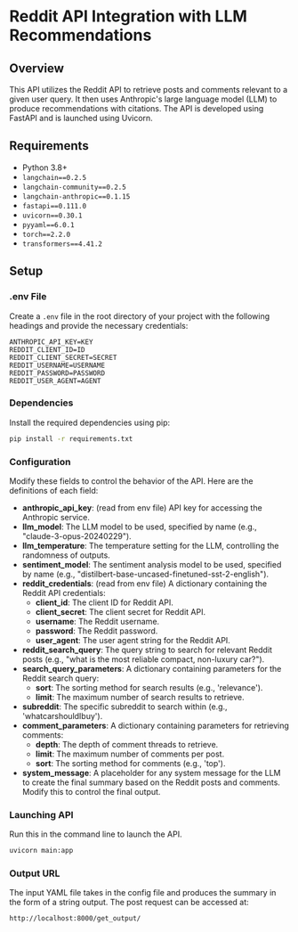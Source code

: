 # Reddit API Integration with LLM Recommendations

## Overview
This API utilizes the Reddit API to retrieve posts and comments relevant to a given user query. It then uses Anthropic's  large language model (LLM) to produce recommendations with citations. The API is developed using FastAPI and is launched using Uvicorn.

## Requirements
- Python 3.8+
- `langchain==0.2.5`
- `langchain-community==0.2.5`
- `langchain-anthropic==0.1.15`
- `fastapi==0.111.0`
- `uvicorn==0.30.1`
- `pyyaml==6.0.1`
- `torch==2.2.0`
- `transformers==4.41.2`

## Setup

### .env File
Create a `.env` file in the root directory of your project with the following headings and provide the necessary credentials:
```
ANTHROPIC_API_KEY=KEY
REDDIT_CLIENT_ID=ID
REDDIT_CLIENT_SECRET=SECRET
REDDIT_USERNAME=USERNAME
REDDIT_PASSWORD=PASSWORD
REDDIT_USER_AGENT=AGENT
```

### Dependencies
Install the required dependencies using pip:

```bash
pip install -r requirements.txt
```

### Configuration
Modify these fields to control the behavior of the API. Here are the definitions of each field:

- **anthropic_api_key**: (read from env file) API key for accessing the Anthropic service.
- **llm_model**: The LLM model to be used, specified by name (e.g., "claude-3-opus-20240229").
- **llm_temperature**: The temperature setting for the LLM, controlling the randomness of outputs.
- **sentiment_model**: The sentiment analysis model to be used, specified by name (e.g., "distilbert-base-uncased-finetuned-sst-2-english").
- **reddit_credentials**: (read from env file) A dictionary containing the Reddit API credentials:
  - **client_id**: The client ID for Reddit API.
  - **client_secret**: The client secret for Reddit API.
  - **username**: The Reddit username.
  - **password**: The Reddit password.
  - **user_agent**: The user agent string for the Reddit API.
- **reddit_search_query**: The query string to search for relevant Reddit posts (e.g., "what is the most reliable compact, non-luxury car?").
- **search_query_parameters**: A dictionary containing parameters for the Reddit search query:
  - **sort**: The sorting method for search results (e.g., 'relevance').
  - **limit**: The maximum number of search results to retrieve.
- **subreddit**: The specific subreddit to search within (e.g., 'whatcarshouldIbuy').
- **comment_parameters**: A dictionary containing parameters for retrieving comments:
  - **depth**: The depth of comment threads to retrieve.
  - **limit**: The maximum number of comments per post.
  - **sort**: The sorting method for comments (e.g., 'top').
- **system_message**: A placeholder for any system message for the LLM to create the final summary based on the Reddit posts and comments. Modify this to control the final output.

### Launching API
Run this in the command line to launch the API. 
```bash
uvicorn main:app
```

### Output URL
The input YAML file takes in the config file and produces the summary in the form of a string output. The post request can be accessed at:
``` 
http://localhost:8000/get_output/
```
